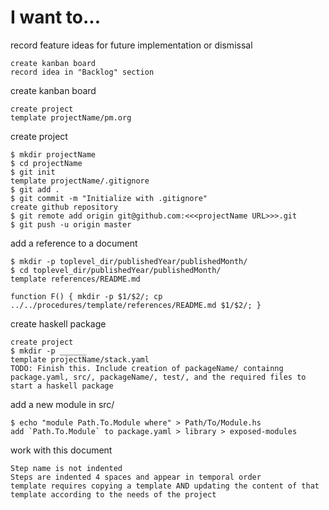 # I want to...

record feature ideas for future implementation or dismissal

    create kanban board
    record idea in "Backlog" section
        

create kanban board

    create project
    template projectName/pm.org


create project

    $ mkdir projectName
    $ cd projectName
    $ git init
    template projectName/.gitignore
    $ git add .
    $ git commit -m "Initialize with .gitignore"
    create github repository
    $ git remote add origin git@github.com:<<<projectName URL>>>.git
    $ git push -u origin master


add a reference to a document

    $ mkdir -p toplevel_dir/publishedYear/publishedMonth/
    $ cd toplevel_dir/publishedYear/publishedMonth/
    template references/README.md
    
    function F() { mkdir -p $1/$2/; cp ../../procedures/template/references/README.md $1/$2/; }


create haskell package

    create project
    $ mkdir -p ______
    template projectName/stack.yaml
    TODO: Finish this. Include creation of packageName/ containng package.yaml, src/, packageName/, test/, and the required files to start a haskell package 

add a new module in src/

    $ echo "module Path.To.Module where" > Path/To/Module.hs
    add `Path.To.Module` to package.yaml > library > exposed-modules
    

work with this document

    Step name is not indented
    Steps are indented 4 spaces and appear in temporal order
    template requires copying a template AND updating the content of that template according to the needs of the project
